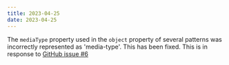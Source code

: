 ```yaml
---
title: 2023-04-25
date: 2023-04-25
---
```


The `mediaType` property used in the `object` property of several patterns was incorrectly represented as 'media-type'. This has been fixed.
This is in response to [GitHub issue #6](https://github.com/antleaf/notify-documentation/issues/6)